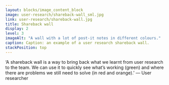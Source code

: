 ```yaml
---
layout: blocks/image_content_block
image: user-research/shareback-wall_sml.jpg
link: user-research/shareback-wall.jpg
title: Shareback wall
display: 2
level: 3
imageAlt: "A wall with a lot of post-it notes in different colours."
caption: Caption: an example of a user research shareback wall.
stackPosition: top
---
```


‘A shareback wall is a way to bring back what we learnt from user research to the team. We can use it to quickly see what’s working (green) and where there are problems we still need to solve (in red and orange).’ — User researcher
